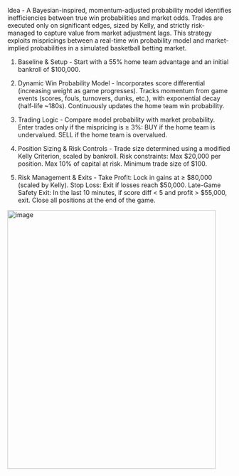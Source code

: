 Idea - A Bayesian-inspired, momentum-adjusted probability model identifies inefficiencies between true win probabilities and market odds. Trades are executed only on significant edges, sized by Kelly, and strictly risk-managed to capture value from market adjustment lags.
This strategy exploits mispricings between a real-time win probability model and market-implied probabilities in a simulated basketball betting market.
1.	Baseline & Setup -
  Start with a 55% home team advantage and an initial bankroll of $100,000.

2.	Dynamic Win Probability Model -
      Incorporates score differential (increasing weight as game progresses).
    	Tracks momentum from game events (scores, fouls, turnovers, dunks, etc.), with exponential decay (half-life ~180s).
    	Continuously updates the home team win probability.

3.	Trading Logic -
    	Compare model probability with market probability.
    	Enter trades only if the mispricing is ≥ 3%:
      	BUY if the home team is undervalued.
    	  SELL if the home team is overvalued.
  	
4.	Position Sizing & Risk Controls -
  	  Trade size determined using a modified Kelly Criterion, scaled by bankroll.
    	Risk constraints:
      	Max $20,000 per position.
        Max 10% of capital at risk.
        Minimum trade size of $100.
  	
7.	Risk Management & Exits -
    	Take Profit: Lock in gains at ≥ $80,000 (scaled by Kelly).
    	Stop Loss: Exit if losses reach $50,000.
    	Late-Game Safety Exit: In the last 10 minutes, if score diff < 5 and profit > $55,000, exit.
    	Close all positions at the end of the game.
<img width="468" height="582" alt="image" src="https://github.com/user-attachments/assets/1857c645-af39-4b2a-b50a-10807432ae2e" />
